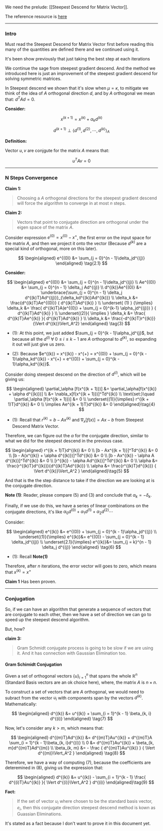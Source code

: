 We need the prelude: [[Steepest Descend for Matrix Vector]]. 

The reference resource is [here](https://sites.math.washington.edu/~morrow/498_13/conjgrad.pdf)
 
---
### **Intro**

Must read the Steepest Descend for Matrix Vector first before reading this many of the quantities are defined there and we continued using it. 

It's been show previously that just taking the best step at each iterations

We continue the sage from steepest gradient descend. And the method we introduced here is just an improvement of the steepest gradient descend for solving symmetric matrices. 

In Steepest descend we shown that it's slow when $\mu = \kappa$, to mitigate we think of the idea of $A$ orthogonal direction $d$, and by $A$ orthogonal we mean that: $d^TAd =0$. 

**Consider:** 

$$
x^{(k + 1)} = x^{(k)} + \alpha_{k} d^{(k)}
\tag{1}
$$

$$
d^{(k + 1)} \perp \left\langle 
    d^{(1)}, d^{(2)}, \cdots,  d^{(k)}
\right\rangle_A
\tag{2}
$$

**Definition:**

Vector $u, v$ are conjgute for the matrix $A$ means that: 

$$
u^TAv = 0
$$

---
### **N Steps Convergence**

**Claim 1:** 

> Choosing a $A$ orthogonal directions for the steepest gradient descend will force the algorithm to converge in at most $n$ steps. 

**Claim 2:**

> Vectors that point to conjugate direction are orthogonal under the eigen space of the matrix $A$. 

Consider expression $e^{(0)} = x^{(0)} - x^{+}$, the first error on the input space for the matrix $A$, and then we project it onto the vector (Because $d^{(k)}$ are a special kind of orthogonal, more on this later). 

$$
\begin{aligned}
    e^{(0)} &= \sum_{j = 0}^{n - 1}\delta_jd^{(j)} 
\end{aligned}
\tag{2.1}
$$

**Consider:** 

$$
\begin{aligned}
    e^{(0)} &= \sum_{j = 0}^{n - 1}\delta_jd^{(j)} 
    \\
    Ae^{(0)} &= 
    \sum_{j = 0}^{n - 1}
        \delta_j Ad^{(j)}
    \\
    d^{(k)}Ae^{(0)} 
    &=
    \underbrace{\sum_{j = 0}^{n - 1}
        \delta_j d^{(k)T}Ad^{(j)}}_{\delta_kd^{(k)}Ad^{(k)}}
    \\
    \delta_k 
    &= 
    \frac{d^{(k)T}Ae^{(0)}}
    {
        d^{(k)T}Ad^{(k)}
    }
    \\
    \underset{
        (1)
    }
    {\implies}
    \delta_k
    &= 
    \frac{
        d^{(k)T}A(e^{(0)} + \sum_{j = 0}^{k-1} \alpha_jd^{(j)})
    }
    {
        d^{(k)T}Ad^{(k)}
    }
    \\
    \underset{(2)}{
        \implies
    }
    \delta_k &= 
    \frac{
        d^{(k)T}Ae^{(k)}
    }{
        d^{(k)T}Ad^{(k)}
    }
    \\
    \delta_k &= 
    \frac{-d^{(k)T}r^{(k)}}{\Vert d^{(k)}\Vert_A^2}
\end{aligned}
\tag{3}
$$

* (1): At this point, we just added $\sum_{j = 0}^{k - 1}\alpha_jd^{j}$, but because all the $d^{(i)} \;\forall\; 0 \le i \le k - 1$ are $A$ orthogonal to $d^{(k)}$, so expanding it out will just give us zero. 

* (2): Because $e^{(k)} = x^{(k)} - x^{+} = x^{(0)} + \sum_{j = 0}^{k - 1}\alpha_kd^{(k)} - x^{+} = e^{(0)} + \sum_{j = 0}^{k - 1}\alpha_kd^{(k)}$. 

Consider doing steepest descend on the direction of $d^{(i)}$, which will be giving us: 

$$
\begin{aligned}
    \partial_\alpha [f(x^{(k + 1)})] &= 
    \partial_\alpha[f(x^{(k)} + \alpha d^{(k)})]
    \\
    &= 
    \nabla_x[f(x^{(k + 1)})]^Td^{(k)}
    \\
    \text{set:}\quad 
    \partial_\alpha [f(x^{(k + 1)})] &= 0
    \\
    \underset{(1)}{\implies}
    r^{(k + 1)T}d^{(k)} &= 0
    \\
    \implies 
    Ae^{(k + 1)T}d^{(k)} &= 0
\end{aligned}\tag{4}
$$

* (1): Recall that $r^{(k)} = b - Ax^{(k)}$ and $\nabla_x[f(x)] = Ax - b$ from Steepest Descend Matrix Vector. 

Therefore, we can figure out the $\alpha$ for the conjugate direction, similar to what we did for the steepest descend in the previous case. 

$$
\begin{aligned}
    r^{(k + 1)T}d^{(k)} 
    &= 0
    \\
    [b - Ax^{(k + 1)}]^Td^{(k)} &= 0
    \\
    [b - A(x^{(k)} + \alpha d^{(k)})]^Td^{(k)} &= 0
    \\
    [b - Ax^{(k)} - \alpha A d^{(k)}]^Td^{(k)} &= 0
    \\
    [r^{(k)} - \alpha Ad^{(k)}]^Td^{(k)} &= 0 
    \\
    \alpha &= \frac{r^{(k)T}d^{(k)}}{d^{(k)T}Ad^{(k)}}
    \\
    \alpha &= \frac{r^{(k)T}d^{(k)}}
    {
        \Vert d^{(k)}\Vert_A^2
    }
\end{aligned}\tag{5}
$$

And that is the the step distance to take if the direction we are looking at is the conjugate direction. 

**Note (1)**: Reader, please compare (5) and (3) and conclude that $\alpha_k = -\delta_k$. 

Finally, if we use do this, we have a series of linear combinations on the conjugate directions, it's like $\alpha_0d^{(0)} + \alpha_1 d^{(1)} + \alpha_2 d^{(2)} \cdots$

Consider: 

$$
\begin{aligned}
    e^{(k)} &= e^{(0)} + \sum_{j = 0}^{k - 1}\alpha_jd^{(j)}
    \\
    \underset{(1)}{\implies}
    e^{(k)}&= 
    e^{(0)} - \sum_{j = 0}^{k - 1} \delta_jd^{(j)}
    \\
    \underset{2.1}{\implies}
    e^{(k)}&= 
    \sum_{j = k}^{n - 1} \delta_j d^{(j)}
\end{aligned}
\tag{6}
$$

* (1): Recall **Note(1)**

Therefore, after $n$ iterations, the error vector will goes to zero, which means that $x^{(k)} = x^+$


**Claim 1** Has been proven. 

---
### **Conjugation**

So, if we can have an algorithm that generate a sequence of vectors that are conjugate to each other, then we have a set of direction we can go to speed up the steepest descend algorithm. 

But, how? 

**claim 3:**

> Gram Schmidt conjugate process is going to be slow if we are using it. And it has connection with Gaussian Elimination too.

#### **Gram Schimidt Conjugation**

Given a set of orthogonal vectors $\{u\}_{i = 1}^n$ that spans the whole $\mathbb{R}^{n}$ (Standard Basis vectors are an ok choice here), where, the matrix $A$ is $n\times n$.

To construct a set of vectors that are $A$ orthogonal, we would need to subract from the vector $u_i$ with components span by the vectors $d^{(k)}$. Mathematically: 

$$
\begin{aligned}
    d^{(k)} &= u^{(k)} + \sum_{i = 1}^{k - 1}
        \beta_{k, i} d^{(i)}
\end{aligned}
\tag{7}
$$

Now, let's consider any $k > m$, which means that: 

$$
\begin{aligned}
    d^{(m)T}Ad^{(k)} &= d^{(m)T}Au^{(k)} + d^{(m)T}A 
        \sum_{i = 1}^{k - 1}\beta_{k, i}d^{(i)}
    \\
    0 &= d^{(m)T}Au^{(k)} + \beta_{k, m}d^{(m)T}Ad^{(m)}
    \\
    \beta_{k, m} &= 
    - \frac
    {
        d^{(m)T}Au^{(k)}
    }
    {
        \Vert d^{(m)}\Vert_A^2
    }
\end{aligned}
\tag{8}
$$

Therefore, we have a way of computing (7), because the coefficients are deteremined in (8), giving us the expression that: 

$$
\begin{aligned}
    d^{(k)} &= u^{(k)} - \sum_{i = 1}^{k - 1}
    \frac{
        d^{(i)T}Au^{(k)}
    }{
        \Vert d^{(i)}\Vert_A^2
    }
    d^{(i)}
\end{aligned}\tag{9}
$$

**Fact:** 

> If the set of vector $u_i$ where chosen to be the standard basis vector, $e_i$, then this conjugate direction steepest descend method is kown as Guassian Eliminations. 

It's stated as a fact because I don't want to prove it in this document yet.

